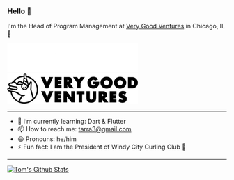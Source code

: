 ### Hello 👋

I'm the Head of Program Management at [Very Good Ventures](vgv_link) in Chicago, IL 🌆

[![Very Good Ventures][logo_white]][very_good_ventures_link_dark]
[![Very Good Ventures][logo_black]][very_good_ventures_link_light]

---

- 🌱 I’m currently learning: Dart & Flutter
- 📫 How to reach me: tarra3@gmail.com
- 😄 Pronouns: he/him
- ⚡ Fun fact: I am the President of Windy City Curling Club 🥌

---

[![Tom's Github Stats](https://github-readme-stats.vercel.app/api?username=tomarra&count_private=true&theme=default&show_icons=true)](https://github.com/tomarra)

[vgv_link]: https://verygood.ventures
[logo_black]: https://raw.githubusercontent.com/VGVentures/very_good_brand/main/styles/README/vgv_logo_black.png#gh-light-mode-only
[logo_white]: https://raw.githubusercontent.com/VGVentures/very_good_brand/main/styles/README/vgv_logo_white.png#gh-dark-mode-only
[very_good_ventures_link_dark]: https://verygood.ventures#gh-dark-mode-only
[very_good_ventures_link_light]: https://verygood.ventures#gh-light-mode-only
